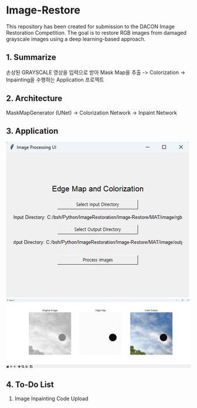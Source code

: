# Image-Restore
This repository has been created for submission to the DACON Image Restoration Competition. The goal is to restore RGB images from damaged grayscale images using a deep learning-based approach.

## 1. Summarize
손상된 GRAYSCALE 영상을 입력으로 받아 Mask Map을 추출 -> Colorization -> Inpainting을 수행하는 Application 프로젝트

## 2. Architecture
MaskMapGenerator (UNet) -> Colorization Network -> Inpaint Network

## 3. Application
<img src="mdsrc/App1.png">
<img src="mdsrc/Plot.png">

## 4. To-Do List
1. Image Inpainting Code Upload
